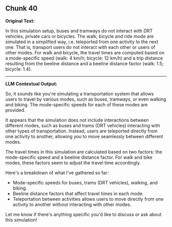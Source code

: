 ## Chunk 40

**Original Text:**

In this simulation
setup, buses and tramways do not interact with DRT vehicles, private cars or bicycles. The walk, bicycle and ride
mode are simulated in a simplified way, i.e. teleported from one activity to the next one. That is, transport users do
not interact with each other or users of other modes. For walk and bicycle, the travel times are computed based on
a mode-specific speed (walk: 4 km/h; bicycle: 12 km/h) and a trip distance resulting from the beeline distance and a
beeline distance factor (walk: 1.5; bicycle: 1.4).

---

**LLM Contextual Output:**

So, it sounds like you're simulating a transportation system that allows users to travel by various modes, such as buses, tramways, or even walking and biking. The mode-specific speeds for each of these modes are provided.

It appears that the simulation does not include interactions between different modes, such as buses and trams (DRT vehicles) interacting with other types of transportation. Instead, users are teleported directly from one activity to another, allowing you to move seamlessly between different modes.

The travel times in this simulation are calculated based on two factors: the mode-specific speed and a beeline distance factor. For walk and bike modes, these factors seem to adjust the travel time accordingly.

Here's a breakdown of what I've gathered so far:

- Mode-specific speeds for buses, trams (DRT vehicles), walking, and biking.
- Beeline distance factors that affect travel times in each mode.
- Teleportation between activities allows users to move directly from one activity to another without interacting with other modes.

Let me know if there's anything specific you'd like to discuss or ask about this simulation!

